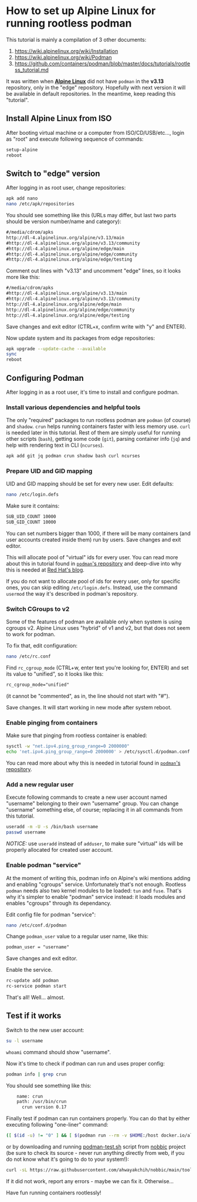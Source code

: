 How to set up Alpine Linux for running rootless podman
======================================================

This tutorial is mainly a compilation of 3 other documents:

1. https://wiki.alpinelinux.org/wiki/Installation
2. https://wiki.alpinelinux.org/wiki/Podman
3. https://github.com/containers/podman/blob/master/docs/tutorials/rootless_tutorial.md

It was written when [**Alpine Linux**](https://alpinelinux.org/) did not have `podman` in the **v3.13** repository, only in the "edge" repository. Hopefully with next version it will be available in default repositories.
In the meantime, keep reading this "tutorial".


## Install Alpine Linux from ISO

After booting virtual machine or a computer from ISO/CD/USB/etc..., login as "root" and execute following sequence of commands:

```sh
setup-alpine
reboot
```


## Switch to "edge" version

After logging in as root user, change repositories:

```sh
apk add nano
nano /etc/apk/repositories
```

You should see something like this (URLs may differ, but last two parts should be version number/name and category):

```txt
#/media/cdrom/apks
http://dl-4.alpinelinux.org/alpine/v3.13/main
#http://dl-4.alpinelinux.org/alpine/v3.13/community
#http://dl-4.alpinelinux.org/alpine/edge/main
#http://dl-4.alpinelinux.org/alpine/edge/community
#http://dl-4.alpinelinux.org/alpine/edge/testing
```

Comment out lines with "v3.13" and uncomment "edge" lines, so it looks more like this:

```txt
#/media/cdrom/apks
#http://dl-4.alpinelinux.org/alpine/v3.13/main
#http://dl-4.alpinelinux.org/alpine/v3.13/community
http://dl-4.alpinelinux.org/alpine/edge/main
http://dl-4.alpinelinux.org/alpine/edge/community
http://dl-4.alpinelinux.org/alpine/edge/testing
```

Save changes and exit editor (CTRL+x, confirm write with "y" and ENTER).

Now update system and its packages from edge repositories:

```sh
apk upgrade --update-cache --available
sync
reboot
```


## Configuring Podman

After logging in as a root user, it's time to install and configure podman.


### Install various dependencies and helpful tools

The only "required" packages to run rootless podman are `podman` (of course) and `shadow`.
`crun` helps running containers faster with less memory use.
`curl` is needed later in this tutorial.
Rest of them are simply useful for running other scripts (`bash`), getting some code (`git`), parsing container info (`jq`) and help with rendering text in CLI (`ncurses`).

```sh
apk add git jq podman crun shadow bash curl ncurses
```


### Prepare UID and GID mapping

UID and GID mapping should be set for every new user. Edit defaults:

```sh
nano /etc/login.defs
```

Make sure it contains:

```txt
SUB_UID_COUNT 10000
SUB_GID_COUNT 10000
```

You can set numbers bigger than 1000, if there will be many containers (and user accounts created inside them) run by users.
Save changes and exit editor.

This will allocate pool of "virtual" ids for every user. You can read more about this in tutorial found in [`podman`'s repository](https://github.com/containers/podman/blob/master/docs/tutorials/rootless_tutorial.md#etcsubuid-and-etcsubgid-configuration) and deep-dive into why this is needed at [Red Hat's blog](https://www.redhat.com/en/blog/understanding-root-inside-and-outside-container).

If you do not want to allocate pool of ids for every user, only for specific ones, you can skip editing `/etc/login.defs`. Instead, use the command `usermod` the way it's described in podman's repository.


### Switch CGroups to v2

Some of the features of podman are available only when system is using cgroups v2.
Alpine Linux uses "hybrid" of v1 and v2, but that does not seem to work for podman.

To fix that, edit configuration:

```sh
nano /etc/rc.conf
```

Find `rc_cgroup_mode` (CTRL+w, enter text you're looking for, ENTER) and set its value to "unified", so it looks like this:

```txt
rc_cgroup_mode="unified"
```

(it cannot be "commented", as in, the line should not start with "#").

Save changes. It will start working in new mode after system reboot.


### Enable pinging from containers

Make sure that pinging from rootless container is enabled:

```sh
sysctl -w "net.ipv4.ping_group_range=0 2000000"
echo 'net.ipv4.ping_group_range=0 2000000' > /etc/sysctl.d/podman.conf
```

You can read more about why this is needed in tutorial found in [`podman`'s repository](https://github.com/containers/podman/blob/master/docs/tutorials/rootless_tutorial.md#enable-unprivileged-ping).


### Add a new regular user

Execute following commands to create a new user account named "username" belonging to their own "username" group.
You can change "username" something else, of course; replacing it in all commands from this tutorial.

```sh
useradd -m -U -s /bin/bash username
passwd username
```

*NOTICE:* use `useradd` instead of `adduser`, to make sure "virtual" ids will be properly allocated for created user account.


### Enable podman "service"

At the moment of writing this, podman info on Alpine's wiki mentions adding and enabling "cgroups" service.
Unfortunately that's not enough. Rootless `podman` needs also two kernel modules to be loaded: `tun` and `fuse`.
That's why it's simpler to enable "podman" service instead: it loads modules and enables "cgroups" through its dependancy.

Edit config file for podman "service":

```sh
nano /etc/conf.d/podman
```

Change `podman_user` value to a regular user name, like this:

```txt
podman_user = "username"
```

Save changes and exit editor.

Enable the service.

```sh
rc-update add podman
rc-service podman start
```

That's all! Well... almost.


## Test if it works

Switch to the new user account:

```sh
su -l username
```

`whoami` command should show "username".

Now it's time to check if podman can run and uses proper config:

```sh
podman info | grep crun
```

You should see something like this:

```txt
	name: crun
	path: /usr/bin/crun
	  crun version 0.17
```

Finally test if podman can run containers properly. You can do that by either executing following "one-liner" command:

```sh
([ $(id -u) != "0" ] && [ $(podman run --rm -v $HOME:/host docker.io/alpine /bin/sh -c '[ "$container" = "podman" ] && (id -u | tee /host/test.log) && (chmod 0700 /host/test.log)') = "0" ] && [ $(cat $HOME/test.log) = "0" ] && [ $(stat -c "%U:%G" $HOME/test.log) = $(id -nu)":"$(id -ng) ] && (rm $HOME/test.log) && echo "That's all, it works :)") || echo "It failed for some reason :("
```

or by downloading and running [podman-test.sh](https://github.com/ahwayakchih/nobbic/blob/main/tools/podman-test.sh) script from [nobbic](https://github.com/ahwayakchih/nobbic) project (be sure to check its source - never run anything directly from web, if you do not know what it's going to do to your system!):

```sh
curl -sL https://raw.githubusercontent.com/ahwayakchih/nobbic/main/tools/podman-test.sh | bash -s --
```

If it did not work, report any errors - maybe we can fix it. Otherwise...

Have fun running containers rootlessly!
